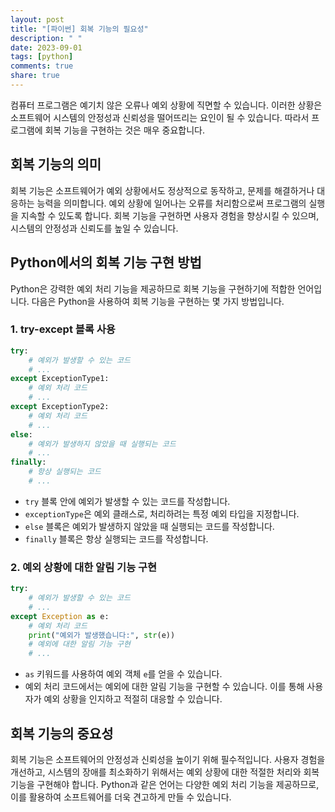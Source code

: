 ```yaml
---
layout: post
title: "[파이썬] 회복 기능의 필요성"
description: " "
date: 2023-09-01
tags: [python]
comments: true
share: true
---
```


컴퓨터 프로그램은 예기치 않은 오류나 예외 상황에 직면할 수 있습니다. 이러한 상황은 소프트웨어 시스템의 안정성과 신뢰성을 떨어뜨리는 요인이 될 수 있습니다. 따라서 프로그램에 회복 기능을 구현하는 것은 매우 중요합니다. 

## 회복 기능의 의미

회복 기능은 소프트웨어가 예외 상황에서도 정상적으로 동작하고, 문제를 해결하거나 대응하는 능력을 의미합니다. 예외 상황에 일어나는 오류를 처리함으로써 프로그램의 실행을 지속할 수 있도록 합니다. 회복 기능을 구현하면 사용자 경험을 향상시킬 수 있으며, 시스템의 안정성과 신뢰도를 높일 수 있습니다.

## Python에서의 회복 기능 구현 방법

Python은 강력한 예외 처리 기능을 제공하므로 회복 기능을 구현하기에 적합한 언어입니다. 다음은 Python을 사용하여 회복 기능을 구현하는 몇 가지 방법입니다.

### 1. try-except 블록 사용

```python
try:
    # 예외가 발생할 수 있는 코드
    # ...
except ExceptionType1:
    # 예외 처리 코드
    # ...
except ExceptionType2:
    # 예외 처리 코드
    # ...
else:
    # 예외가 발생하지 않았을 때 실행되는 코드
    # ...
finally:
    # 항상 실행되는 코드
    # ...
```

- `try` 블록 안에 예외가 발생할 수 있는 코드를 작성합니다.
- `exceptionType`은 예외 클래스로, 처리하려는 특정 예외 타입을 지정합니다.
- `else` 블록은 예외가 발생하지 않았을 때 실행되는 코드를 작성합니다.
- `finally` 블록은 항상 실행되는 코드를 작성합니다.

### 2. 예외 상황에 대한 알림 기능 구현

```python
try:
    # 예외가 발생할 수 있는 코드
    # ...
except Exception as e:
    # 예외 처리 코드
    print("예외가 발생했습니다:", str(e))
    # 예외에 대한 알림 기능 구현
    # ...
```

- `as` 키워드를 사용하여 예외 객체 `e`를 얻을 수 있습니다.
- 예외 처리 코드에서는 예외에 대한 알림 기능을 구현할 수 있습니다. 이를 통해 사용자가 예외 상황을 인지하고 적절히 대응할 수 있습니다.

## 회복 기능의 중요성

회복 기능은 소프트웨어의 안정성과 신뢰성을 높이기 위해 필수적입니다. 사용자 경험을 개선하고, 시스템의 장애를 최소화하기 위해서는 예외 상황에 대한 적절한 처리와 회복 기능을 구현해야 합니다. Python과 같은 언어는 다양한 예외 처리 기능을 제공하므로, 이를 활용하여 소프트웨어를 더욱 견고하게 만들 수 있습니다.